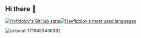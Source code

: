 ## Hi there 👋

<div style="display: flex; align-items: center;">
  <a href="https://github.com/Hvfidolov" style="margin-right: 10dp;">
    <img src="https://github-readme-stats.vercel.app/api?username=Hvfidolov&show_icons=true&theme=tokyonight" alt="Hvfidolov's GitHub stats">
  </a>
  <a href="https://github.com/Hvfidolov">
    <img src="https://github-readme-stats.vercel.app/api/top-langs/?username=Hvfidolov&show_icons=true&theme=tokyonight" alt="Havfidolov's most used languages">
  </a>
</div>

![octocat-1716453436382](https://github.com/Hvfidolov/Hvfidolov/assets/116460910/194564ab-abfb-41c5-b515-4a9e73a967d3)

<!--
**Hvfidolov/Hvfidolov** is a ✨ _special_ ✨ repository because its `README.md` (this file) appears on your GitHub profile.

Here are some ideas to get you started:

- 🔭 I’m currently working on ...
- 🌱 I’m currently learning ...
- 👯 I’m looking to collaborate on ...
- 🤔 I’m looking for help with ...
- 💬 Ask me about ...
- 📫 How to reach me: ...
- 😄 Pronouns: ...
- ⚡ Fun fact: ...
-->
